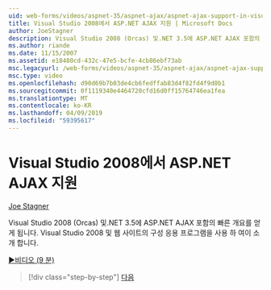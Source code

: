 ```yaml
---
uid: web-forms/videos/aspnet-35/aspnet-ajax/aspnet-ajax-support-in-visual-studio-2008
title: Visual Studio 2008에서 ASP.NET AJAX 지원 | Microsoft Docs
author: JoeStagner
description: Visual Studio 2008 (Orcas) 및.NET 3.5에 ASP.NET AJAX 포함의 빠른 개요를 얻게 됩니다. Visual Studio를 사용 하 여이 소개 합니다...
ms.author: riande
ms.date: 11/15/2007
ms.assetid: e18480cd-432c-47e5-bcfe-4cb86ebf73ab
msc.legacyurl: /web-forms/videos/aspnet-35/aspnet-ajax/aspnet-ajax-support-in-visual-studio-2008
msc.type: video
ms.openlocfilehash: d90d69b7b03de4cb6fedffab83d4f82fd4f9d0b1
ms.sourcegitcommit: 0f1119340e4464720cfd16d0ff15764746ea1fea
ms.translationtype: MT
ms.contentlocale: ko-KR
ms.lasthandoff: 04/09/2019
ms.locfileid: "59395617"
---
```

# <a name="aspnet-ajax-support-in-visual-studio-2008"></a>Visual Studio 2008에서 ASP.NET AJAX 지원

[Joe Stagner](https://github.com/JoeStagner)

Visual Studio 2008 (Orcas) 및.NET 3.5에 ASP.NET AJAX 포함의 빠른 개요를 얻게 됩니다. Visual Studio 2008 및 웹 사이트의 구성 응용 프로그램을 사용 하 여이 소개 합니다.

[&#9654;비디오 (9 분)](https://channel9.msdn.com/Blogs/ASP-NET-Site-Videos/aspnet-ajax-support-in-visual-studio-2008)

> [!div class="step-by-step"]
> [다음](adding-ajax-functionality-to-an-existing-aspnet-page.md)
